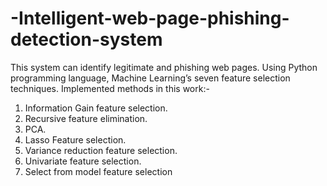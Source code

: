 # -Intelligent-web-page-phishing-detection-system
This system can identify legitimate and phishing web pages. Using Python programming language, Machine Learning’s seven feature selection techniques.
Implemented methods in this work:-
1. Information Gain feature selection.
2. Recursive feature elimination.
3. PCA.
4. Lasso Feature selection. 
5. Variance reduction feature selection.
6. Univariate feature selection.
7. Select from model feature selection

